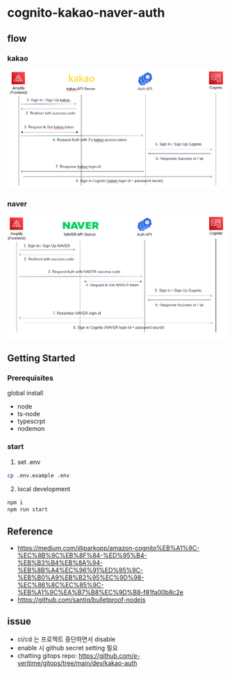 # cognito-kakao-naver-auth

## flow

### kakao

![kakao_login](https://github.com/e-veritime/cognito-auth/blob/main/kakao_login.PNG)

### naver

![naver_login](https://github.com/e-veritime/cognito-auth/blob/main/naver_login.PNG)

## Getting Started

### Prerequisites

global install

- node
- ts-node
- typescrpt
- nodemon

### start

1. set .env

```bash
cp .env.example .env
```

2. local development

```bash
npm i
npm run start
```

## Reference

- https://medium.com/@parkopp/amazon-cognito%EB%A1%9C-%EC%8B%9C%EB%8F%84-%ED%95%B4-%EB%B3%B4%EB%8A%94-%EB%8B%A4%EC%96%91%ED%95%9C-%EB%B0%A9%EB%B2%95%EC%9D%98-%EC%86%8C%EC%85%9C-%EB%A1%9C%EA%B7%B8%EC%9D%B8-f81fa00b8c2e
- https://github.com/santiq/bulletproof-nodejs

## issue

- ci/cd 는 프로젝트 중단하면서 disable
- enable 시 github secret setting 필요
- chatting gitops repo: https://github.com/e-veritime/gitops/tree/main/dev/kakao-auth
